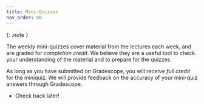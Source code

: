 ```yaml
---
title: Mini-Quizzes
nav_order: 80
---
```


{: .note }

The weekly mini-quizzes cover material from the lectures each week, and are graded for *completion credit*. We believe they are a useful tool to check your understanding of the material and to prepare for the quizzes.

As long as you have submitted on Gradescope, you will receive *full credit* for the miniquiz. We will provide feedback on the accuracy of your mini-quiz answers through Gradescope.

- Check back later!
